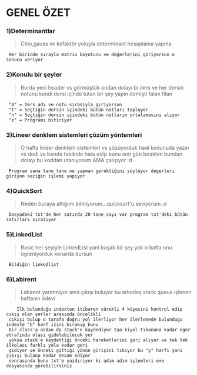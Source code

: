 # GENEL ÖZET

### 1)Determinantlar
>Chio,gauss ve kofaktör yoluyla determinant hesaplama yapma
```
 Her birinde sırayla matrix boyutunu ve değerlerini giriyorsun o sonucu veriyor
```
### 2)Konulu bir şeyler
>Burda yeni header vs görmüştük ondan dolayı bi ders ve her dersin notunu kendi dersi içinde tutan bir şey yapın demişti falan filan
```
 "d" = Ders adı ve notu sırasıyla giriyorsun 
 "t" = Seçtiğin dersin içindeki bütün notları topluyor
 "n" = Seçtiğin dersin içindeki bütün notların ortalamasını alıyor
 "z" = Programı bitiriyor
```
### 3)Lineer denklem sistemleri çözüm yöntemleri
>O hafta lineer denklem sistemleri vs çözüyorduk hadi kodunuda yazın vs dedi ve bende tabikide hata edip bunu son gün bıraktım bundan dolayı bu koddan utanıyorum AMA çalışıyor :d
```
 Program sana tane tane ne yapman gerektiğini söylüyor degerleri giriyon seciğin işlemi yapıyor
```
### 4)QuickSort
>Neden buraya attığımı bilmiyorum...quicksort'u seviyorum :d
```
 Dosyadaki txt'de her satırda 20 tane sayı var program txt'deki bütün satırları sıralıyor
```
### 5)LinkedList
>Basic her şeyiyle LinkedList yani başak bir şey yok o hafta onu ögreniyorduk kenarda dursun
```
 Bildiğin linkedlist
```
### 6)Labirent
>Labirent yaratmıyor ama çıkışı buluyor bu arkadaş stack queue işlenen haftanın ödevi
```
    İlk bulunduğu indexten itibaren sürekli 4 köşesini kontrol edip cıkış olan yerler arasında öncelikli 
 cıkışı bulup o tarafa doğru yol ilerliyor her ilerlemede bulundugu indexte "b" harf izini bırakıp bunu
 bir class'a ordan da stack'e kaydediyor taa kiyol tıkanana kadar eger etrafında olası gidelebilecek yer
 yoksa stack'e kaydettiği önceki hareketlerini geri alıyor ve tek tek ilkolası farklı yola kadar geri 
 gidiyor ve önceki gittiği yönün girişini tıkıyor bu "y" harfi yani çıkışı bulana kadar devam ediyor 
 sonrasında bunu txt'e yazdırıyor ki adım adım işlemleri exe dosyasında görebilirsiniz
```
